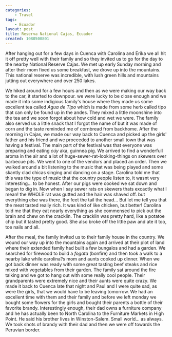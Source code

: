 ```yaml
---
categories:
    - Travel
tags:
    - Ecuador
layout: post
title: Reserva National Cajas, Ecuador
created: 1080500801
---
```


After hanging out for a few days in Cuenca with Carolina and Erika we all hit it off pretty well with their family and so they invited us to go for the day to the nearby National Reserve Cajas.  We met up early Sunday morning and after their mom fixed us some breakfast, we drove up into the mountains.   This national reserve was incredible, with lush green hills and mountains jutting out everywhere and over 250 lakes.

We hiked around for a few hours and then as we were making our way back to the car, it started to downpour. we were lucky to be close enough and we made it into some indigious family's house where they made us some excellent tea called *Agua de Tipo* which is made from some herb called tipo that can only be found up in the andes. They mixed a little moonshine into the tea and we soon forgot about how cold and wet we were.  The family also served us a little snack that I forgot the name of but it was made of corn and the taste reminded me of cornbread from backhome.   After the morning in Cajas, we made our way back to Cuenca and picked up the girls' father and his friend and we proceeded to another small town that was having a festival. The main part of the festival was that everyone was preparing and eating *cúy* aka, guinnea pig.  We arrived to find a wonderfull aroma in the air and a lot of huge-sewer-rat-looking-things on skewers over barbecue pits.  We went to one of the vendors and placed an order.  Then we walked around a bit listening to the music that was being played and some skantly clad chicas singing and dancing on a stage.  Carolina told me that this was the type of music that the country people listen to,  it wasnt very interesting... to be honest.  After our pigs were cooked we sat down and began to dig in.   Now when I say sewer rats on skewers thats excactly what I mean!   the WHOLE rat was gutted and the hair was shaved off.  but everything else was there, the feet the tail the head... But let me tell you that the meat tasted really rich.  It was kind of like chicken, but better! Carolina told me that they eat nearly everything as she commensed to pick out the brain  and chew on the cracklin.   The cracklin was pretty hard, like a potatoe chip but it tasted pretty good.  She also broke off the little paw and ate it too, toe nails and all.

After the meal, the family invited us to their family house in the country.  We wound our way up into the mountains again and arrived at their plot of land where their extended family had built a few bungalos and had a garden.  We searched for firewood to build a *fogata* (bonfire) and then took a walk to a nearby lake while carolina?s mom and aunts cooked up dinner.   When we got back dinner was ready with some great tasting beef steaks and rice mixed with vegetables from their garden.   The family sat around the fire talking and we got to hang out with some really cool people.  Their grandparents were extremely nice and their aunts were quite crazy.   We made it back to Cuenca late that night and Paul and I were quite sad, as were the girls, that we would have to be leaving tomorrow.  We had an excellent time with them and their family and before we left monday we bought some flowers for the girls and bought their parents a bottle of their favorite brandy.   Interestingly enough, their dad owns a furniture company and he has actually been to North Carolina to the Furniture Markets in High Point. He said his brother lives in Winston-Salem.  Small world... as always. We took shots of brandy with their dad and then we were off towards the Peruvian border.
